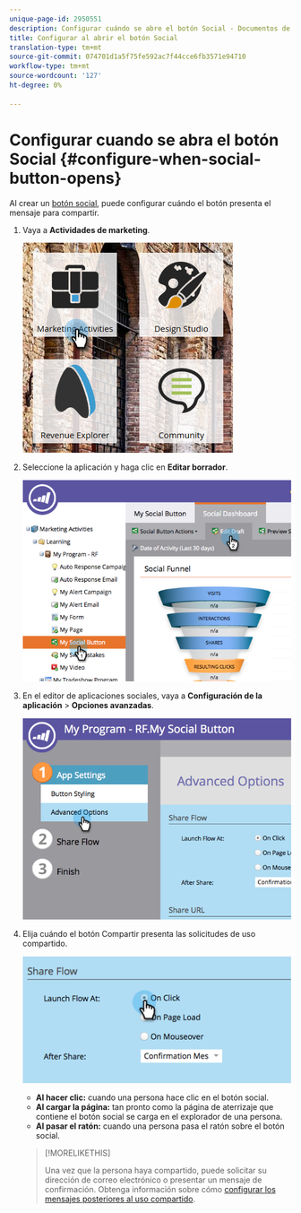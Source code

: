 ```yaml
---
unique-page-id: 2950551
description: Configurar cuándo se abre el botón Social - Documentos de marketing - Documentación del producto
title: Configurar al abrir el botón Social
translation-type: tm+mt
source-git-commit: 074701d1a5f75fe592ac7f44cce6fb3571e94710
workflow-type: tm+mt
source-wordcount: '127'
ht-degree: 0%

---
```



# Configurar cuando se abra el botón Social {#configure-when-social-button-opens}

Al crear un [botón social](/help/marketo/product-docs/demand-generation/landing-pages/free-form-landing-pages/add-a-social-button-to-a-free-form-landing-page.md), puede configurar cuándo el botón presenta el mensaje para compartir.

1. Vaya a **Actividades de marketing**.

   ![](assets/ma-3.png)

1. Seleccione la aplicación y haga clic en **Editar borrador**.

   ![](assets/image2014-9-22-16-3a35-3a50.png)

1. En el editor de aplicaciones sociales, vaya a **Configuración de la aplicación** > **Opciones avanzadas**.

   ![](assets/image2014-9-22-16-3a36-3a6.png)

1. Elija cuándo el botón Compartir presenta las solicitudes de uso compartido.

   ![](assets/image2014-9-22-16-3a36-3a21.png)

   * **Al hacer clic:** cuando una persona hace clic en el botón social.
   * **Al cargar la página:** tan pronto como la página de aterrizaje que contiene el botón social se carga en el explorador de una persona.
   * **Al pasar el ratón:** cuando una persona pasa el ratón sobre el botón social.

   >[!MORELIKETHIS]
   >
   >Una vez que la persona haya compartido, puede solicitar su dirección de correo electrónico o presentar un mensaje de confirmación. Obtenga información sobre cómo [configurar los mensajes posteriores al uso compartido](/help/marketo/product-docs/demand-generation/social/configuring-social-actions/configure-after-share-prompts.md).
